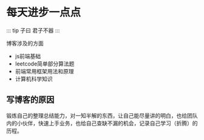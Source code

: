 # 每天进步一点点

::: tip 子曰
君子不器
:::

博客涉及的方面

- js前端基础
- leetcode简单部分算法题
- 前端常用框架用法和原理
- 计算机科学知识


## 写博客的原因

锻炼自己的整理总结能力，对一知半解的东西，让自己能尽量讲的明白，也给团队内的小伙伴，快速上手业务，也给自己查缺不漏的机会，记录自己学习（折腾）的历程。